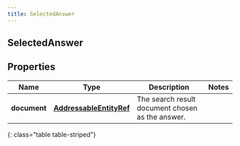 ```yaml
---
title: SelectedAnswer
---
```

## SelectedAnswer


## Properties

| Name | Type | Description | Notes |
| ------------ | ------------- | ------------- | ------------- |
| **document** | <!----><!---->[**AddressableEntityRef**](AddressableEntityRef.html)<!----> | The search result document chosen as the answer. |  |
{: class="table table-striped"}



